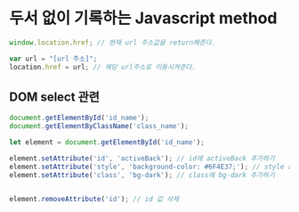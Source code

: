 # 두서 없이 기록하는 Javascript method


```javascript
window.location.href; // 현재 url 주소값을 return해준다.

var url = "[url 주소]";
location.href = url; // 해당 url주소로 이동시켜준다. 
```


## DOM select 관련
```javascript
document.getElementById('id_name');
document.getElementByClassName('class_name');
```


```javascript
let element = document.getElementById('id_name');

element.setAttribute('id', 'activeBack'); // id에 activeBack 추가하기
element.setAttribute('style', 'background-color: #6F4E37;'); // style attr의 css설정 추가
element.setAttribute('class', 'bg-dark'); // class에 bg-dark 추가하기


element.removeAttribute('id'); // id 값 삭제
```



```javascript

```